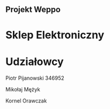 ## Projekt Weppo
# Sklep Elektroniczny

# Udziałowcy
Piotr Pijanowski 346952

Mikołaj Mężyk

Kornel Orawczak
